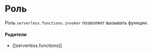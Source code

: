 # Роль

Роль `serverless.functions.invoker` позволяет вызывать функции.


#### Родители

- [[serverless.functions]]
